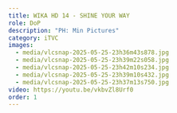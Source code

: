 ```yaml
---
title: WIKA HD 14 - SHINE YOUR WAY
role: DoP
description: "PH: Min Pictures"
category: iTVC
images:
  - media/vlcsnap-2025-05-25-23h36m43s878.jpg
  - media/vlcsnap-2025-05-25-23h39m22s058.jpg
  - media/vlcsnap-2025-05-25-23h42m10s234.jpg
  - media/vlcsnap-2025-05-25-23h39m10s432.jpg
  - media/vlcsnap-2025-05-25-23h37m13s750.jpg
video: https://youtu.be/vkbvZl8Urf0
order: 1
---
```


